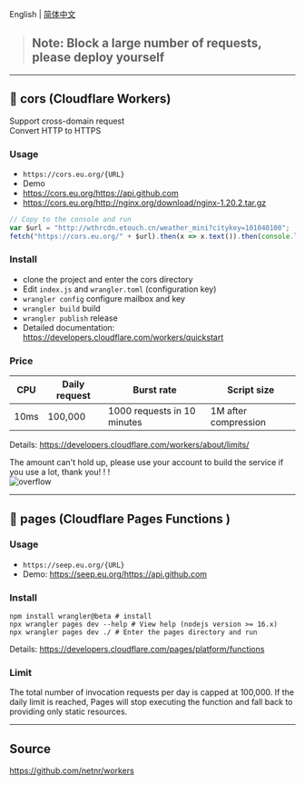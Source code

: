 ﻿English | [简体中文](README_zh-CN.md)

> ## Note: Block a large number of requests, please deploy yourself

---

## 🧡 cors (Cloudflare Workers)
Support cross-domain request  
Convert HTTP to HTTPS

### Usage
- `https://cors.eu.org/{URL}`
- Demo
- <https://cors.eu.org/https://api.github.com>
- <https://cors.eu.org/http://nginx.org/download/nginx-1.20.2.tar.gz>

```js
// Copy to the console and run
var $url = "http://wthrcdn.etouch.cn/weather_mini?citykey=101040100";
fetch("https://cors.eu.org/" + $url).then(x => x.text()).then(console.log)
```

### Install
- clone the project and enter the cors directory
- Edit `index.js` and `wrangler.toml` (configuration key)
- `wrangler config` configure mailbox and key
- `wrangler build` build
- `wrangler publish` release
- Detailed documentation: <https://developers.cloudflare.com/workers/quickstart>

### Price
  CPU  | Daily request | Burst rate | Script size
  ---- | ---- | ---- | ----
  10ms | 100,000 | 1000 requests in 10 minutes | 1M after compression

Details: <https://developers.cloudflare.com/workers/about/limits/>

The amount can't hold up, please use your account to build the service if you use a lot, thank you! ! !  
![overflow](https://s1.netnr.eu.org/2019/11/03/0752457693.png)

---

## 🧡 pages (Cloudflare Pages Functions )

### Usage
- `https://seep.eu.org/{URL}`
- Demo: <https://seep.eu.org/https://api.github.com>

### Install
```
npm install wrangler@beta # install
npx wrangler pages dev --help # View help (nodejs version >= 16.x)
npx wrangler pages dev ./ # Enter the pages directory and run
```
Details: <https://developers.cloudflare.com/pages/platform/functions>

### Limit
The total number of invocation requests per day is capped at 100,000. If the daily limit is reached, Pages will stop executing the function and fall back to providing only static resources.

---

## Source
<https://github.com/netnr/workers>